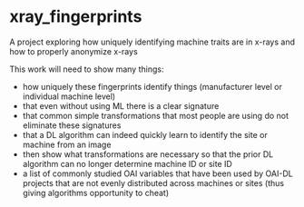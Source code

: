 # xray_fingerprints
A project exploring how uniquely identifying machine traits are in x-rays and how to properly anonymize x-rays

This work will need to show many things:
* how uniquely these fingerprints identify things (manufacturer level or individual machine level)
* that even without using ML there is a clear signature
* that common simple transformations that most people are using do not eliminate these signatures
* that a DL algorithm can indeed quickly learn to identify the site or machine from an image
* then show what transformations are necessary so that the prior DL algorithm can no longer determine machine ID or site ID
* a list of commonly studied OAI variables that have been used by OAI-DL projects that are not evenly distributed across machines or sites (thus giving algorithms opportunity to cheat)

